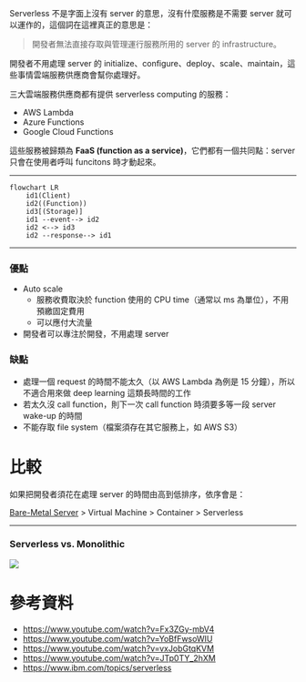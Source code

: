 Serverless 不是字面上沒有 server 的意思，沒有什麼服務是不需要 server 就可以運作的，這個詞在這裡真正的意思是：

>開發者無法直接存取與管理運行服務所用的 server 的 infrastructure。

開發者不用處理 server 的 initialize、configure、deploy、scale、maintain，這些事情雲端服務供應商會幫你處理好。

三大雲端服務供應商都有提供 serverless computing 的服務：

- AWS Lambda
- Azure Functions
- Google Cloud Functions

這些服務被歸類為 **FaaS (function as a service)**，它們都有一個共同點：server 只會在使用者呼叫 funcitons 時才動起來。

---

```mermaid
flowchart LR
    id1(Client)
    id2((Function))
    id3[(Storage)]
    id1 --event--> id2
    id2 <--> id3
    id2 --response--> id1
```

---

### 優點

- Auto scale
    - 服務收費取決於 function 使用的 CPU time（通常以 ms 為單位），不用預繳固定費用
    - 可以應付大流量
- 開發者可以專注於開發，不用處理 server

### 缺點

- 處理一個 request 的時間不能太久（以 AWS Lambda 為例是 15 分鐘），所以不適合用來做 deep learning 這類長時間的工作
- 若太久沒 call function，則下一次 call function 時須要多等一段 server wake-up 的時間
- 不能存取 file system（檔案須存在其它服務上，如 AWS S3）

# 比較

如果把開發者須花在處理 server 的時間由高到低排序，依序會是：

[Bare-Metal Server](https://en.wikipedia.org/wiki/Bare-metal_server) > Virtual Machine > Container > Serverless

---

### Serverless vs. Monolithic

![](<https://raw.githubusercontent.com/Jamison-Chen/KM-software/master/img/serverless-to-monolithic.jpeg>)

# 參考資料

- <https://www.youtube.com/watch?v=Fx3ZGy-mbV4>
- <https://www.youtube.com/watch?v=YoBfFwsoWIU>
- <https://www.youtube.com/watch?v=vxJobGtqKVM>
- <https://www.youtube.com/watch?v=JTp0TY_2hXM>
- <https://www.ibm.com/topics/serverless>
